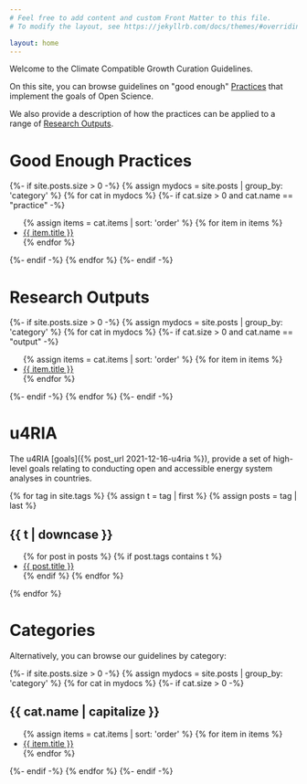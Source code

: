 ```yaml
---
# Feel free to add content and custom Front Matter to this file.
# To modify the layout, see https://jekyllrb.com/docs/themes/#overriding-theme-defaults

layout: home
---
```


Welcome to the Climate Compatible Growth Curation Guidelines.

On this site, you can browse guidelines on "good enough" [Practices](#good-enough-practices) that
implement the goals of Open Science.

We also provide a description of how the practices can be applied to a range of [Research Outputs](#research-outputs).

# Good Enough Practices

{%- if site.posts.size > 0 -%}
{% assign mydocs = site.posts | group_by: 'category' %}
{% for cat in mydocs %}
  {%- if cat.size > 0 and cat.name == "practice" -%}
  <ul>
    {% assign items = cat.items | sort: 'order' %}
    {% for item in items %}
      <li><a href="{{ item.url | relative_url }}">{{ item.title }}</a></li>
    {% endfor %}
  </ul>
  {%- endif -%}
{% endfor %}
{%- endif -%}

# Research Outputs

{%- if site.posts.size > 0 -%}
{% assign mydocs = site.posts | group_by: 'category' %}
{% for cat in mydocs %}
  {%- if cat.size > 0 and cat.name == "output" -%}
  <ul>
    {% assign items = cat.items | sort: 'order' %}
    {% for item in items %}
      <li><a href="{{ item.url | relative_url }}">{{ item.title }}</a></li>
    {% endfor %}
  </ul>
  {%- endif -%}
{% endfor %}
{%- endif -%}

# u4RIA

The u4RIA [goals]({% post_url 2021-12-16-u4ria %}),
provide a set of high-level goals relating to conducting
open and accessible energy system analyses in countries.

{% for tag in site.tags %}
  {% assign t = tag | first %}
  {% assign posts = tag | last %}

<h2>{{ t | downcase }}</h2>
<ul>
{% for post in posts %}
  {% if post.tags contains t %}
  <li>
    <a href="{{ post.url | relative_url }}">{{ post.title }}</a>
  </li>
  {% endif %}
{% endfor %}
</ul>
{% endfor %}

# Categories

Alternatively, you can browse our guidelines by category:

{%- if site.posts.size > 0 -%}
{% assign mydocs = site.posts | group_by: 'category' %}
{% for cat in mydocs %}
  {%- if cat.size > 0 -%}
  <h2>{{ cat.name | capitalize }}</h2>
  <ul>
    {% assign items = cat.items | sort: 'order' %}
    {% for item in items %}
      <li><a href="{{ item.url | relative_url }}">{{ item.title }}</a></li>
    {% endfor %}
  </ul>
  {%- endif -%}
{% endfor %}
{%- endif -%}
